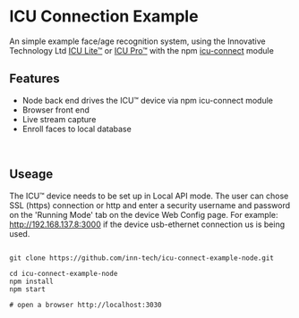 # ICU Connection Example

An simple example face/age recognition system, using the Innovative Technology Ltd [ICU Lite™](https://www.intelligent-identification.com/icu-lite) or [ICU Pro™](https://www.intelligent-identification.com/icu-pro) with the npm [icu-connect](https://www.npmjs.com/package/icu-connect) module

## Features

 - Node back end drives the ICU™ device via npm icu-connect module
 - Browser front end
 - Live stream capture
 - Enroll faces to local database

 <br />

## Useage
The ICU™ device needs to be set up in Local API mode. The user can chose SSL (https) connection or http and enter a security username and password on the 'Running Mode' tab on the device Web Config page. For example: http://192.168.137.8:3000 if the device usb-ethernet connection us is being used.
```

git clone https://github.com/inn-tech/icu-connect-example-node.git

cd icu-connect-example-node
npm install
npm start

# open a browser http://localhost:3030

```


